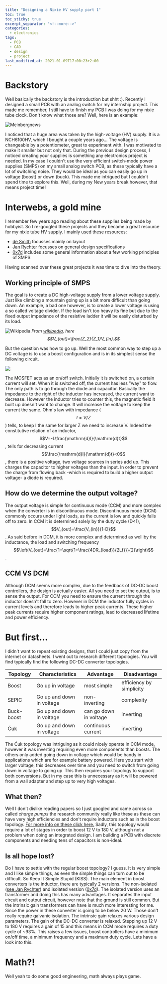 ```yaml
---
title: "Designing a Nixie HV supply part 1"
toc: true
toc_sticky: true
excerpt_separator: "<!--more-->"
categories:
  - electronics
tags:
  - PCB
  - CAD
  - design
  - project
last_modified_at: 2021-01-09T17:00:23+2:00
---
```


# Backstory

Well basically the backstory is the introduction but shht :). Recently I designed a small PCB with an analog switch for my internship project. This made me remember, I still have to finish my PCB I was doing for my nixie tube clock. Don't know what those are? Well, here is an example:

![Meinbergnews](https://raw.githubusercontent.com/shikon/cloudimg/master/typora/xclock_small.jpg.pagespeed.ic.5qBb-pWZkY.webp)

I noticed that a huge area was taken by the high-voltage (HV) supply. It is a NCH6100HV, which I bought a couple years ago... The voltage is changeable by a potentiometer, great to experiment with. I was motivated to make it smaller but not only that. During the previous design process, I noticed creating your supplies is something any electronics project is needed. In my case I couldn't use the very efficient switch-mode power supplies (SMPS) on my small analog switch PCB, as these typically have a lot of switching noise. They would be ideal as you can easily go up in voltage (boost) or down (buck). This made me intrigued but I couldn't spend time to explore this. Well, during my New years break however, that means project time! 

# Interwebs, a gold mine

I remember few years ago reading about these supplies being made by hobbyist. So I re-googled these projects and they became a great resource for my nixie tube HV supply. I mainly used these resources:

- [de Smith](https://desmith.net/NMdS/Electronics/NixiePSU.html) focusses mainly on layout
- [Jan Rychter](https://jan.rychter.com/high-voltage-power-supply-for-nixie-tube-projects) focusses on general design specifications
- [0x7d](https://0x7d.com/2017/nixie-tube-clock/#Custom_Power_Supply) includes some general information about a few working principles of SMPS

Having scanned over these great projects it was time to dive into the theory.

## Working principle of SMPS

The goal is to create a DC high-voltage supply from a lower voltage supply.  Just like climbing a mountain going up is a bit more difficult than going down. An example, a bad one however, is to create a lower voltage is using a so called voltage divider. If the load isn't too heavy its fine but due to the fixed output impedance of the resistive ladder it will be easily disturbed by its load. 

![Wikipedia](https://raw.githubusercontent.com/shikon/cloudimg/master/typora/330px-Impedance_voltage_divider.svg.png)
*From [wikipedia](https://en.wikipedia.org/wiki/Voltage_divider), here $$V_{out}=\frac{Z_2}{Z_1}V_{in}.$$*

But the question was how to go up. Well the most common way to step up a DC voltage is to use a boost configuration and is in its simplest sense the following circuit.

![](https://raw.githubusercontent.com/shikon/cloudimg/master/typora/boost_circuit_v2.png)

The MOSFET acts as an on/off switch. Initially it is switched on, a certain current will set. When it is switched off, the current has less "way" to flow. The only path is to go through the diode and capacitor.  Basically the impedance to the right of the inductor has increased, the current want to decrease. However the inductor tries to counter this, the magnetic field it built up doesn't want to change. It will increase the voltage to keep the current the same.  Ohm's law with impedance ($$I = V/Z$$) tells, to keep I the same for larger Z we need to increase V. Indeed the constitutive relation of an inductor, $$V=-L\frac{\mathrm{d}I}{\mathrm{d}t}$$, tells for decreasing current $$\frac{\mathrm{d}I}{\mathrm{d}t}<0$$ , there is a positive voltage, two voltage sources in series add up. This charges the capacitor to higher voltages than the input. In order to prevent the charge from flowing back -which is required to build a higher output voltage- a diode is required. 

## How do we determine the output voltage?

The output voltage is simple for continuous mode (CCM) and more complex when the converter is in discontinuous mode. Discontinuous mode (DCM) commonly occurs under light loads, as the current is low and quickly falls off to zero.  In CCM it is determined solely by the duty cycle (D<1), $$V_{out}=\frac{V_{in}}{1-D}$$. As said before in DCM, it is more complex and determined as well by the inductance, the load and switching frequency$$\left(V_{out}=\frac{1+\sqrt{1+\frac{4DR_{load}}{2Lf}}}{2}\right)$$.

## CCM VS DCM

Although DCM seems more complex, due to the feedback of DC-DC boost controllers, the design is actually easier. All you need to set the output, is to sense the output. For CCM you need to ensure the current through the inductor doesn't fall to zero. However in DCM the inductor fully cycles in current levels and therefore leads to higher peak currents. These higher peak currents require higher component ratings, lead to decreased lifetime and power efficiency.

# But first...

I didn't want to repeat existing designs, that I could just copy from the internet or datasheets. I went out to research different topologies. You will find typically find the following DC-DC converter topologies.

| Topology   | Characteristics           | Advantage              | Disadvantage             |
| ---------- | ------------------------- | ---------------------- | ------------------------ |
| Boost      | Go up in voltage          | most simple            | efficiency by simplicity |
| SEPIC      | Go up and down in voltage | non-inverting          | complexity               |
| Buck-boost | Go up and down in voltage | can go down in voltage | inverting                |
| Ćuk        | Go up and down in voltage | continuous current     | inverting                |

The Ćuk topology was intriguing as it could nicely operate in CCM mode, however it was inverting requiring even more components than boosts. The others only added going down in voltage which would be handy in applications which are for example battery powered. Here you start with larger voltage, this decreases over time and you need to switch from going down in voltage to going up. This then requires your topology to support both conversions.  But in my case this is unnecessary as it will be powered from a wall adapter and step up to very high voltages.

## What then?

Well I don't dislike reading papers so I just googled and came across so called *charge pumps* the research community really like these as these can have very high efficiencies and don't require inductors such as in the boost topology. [For more info on these click here.](https://ieeexplore.ieee.org/document/1624399) Sadly, this topology would require a lot of stages in order to boost 12 V to 180 V, although not a problem when doing an integrated design. I am building a PCB with discrete components and needing tens of capacitors is non-ideal. 

## Is all hope lost?

Do I have to settle with the regular boost topology? I guess. It is very simple and I like simple things, as even the simple things can turn out to be difficult. So Keep It Simple Stupid (KISS). The main element in boost converters is the inductor, there are typically 2 versions. The non-isolated ([see Jan Rychter](https://jan.rychter.com/high-voltage-power-supply-for-nixie-tube-projects)) and isolated version ([0x7d](https://0x7d.com/2017/nixie-tube-clock/#Custom_Power_Supply)). The isolated version uses an transformer and doing this has many advantages. It separates the input circuit and output circuit, however note that the ground is still common. But the intrinsic gain transformers can have is much more interesting for me. Since the power in these converter is going to be below 20 W. Those don't really require galvanic isolation. The intrinsic gain relaxes various design parameters. The gain of the DC-DC converter is relaxed. Stepping up 12 V to 180 V requires a gain of 15 and this means in CCM mode requires a duty cycle of ~93%. This raises a few issues, boost controllers have a minimum on/off time, a minimum frequency and a maximum duty cycle. Lets have a look into this.

# Math?!

Well yeah to do some good engineering, math always plays game.

